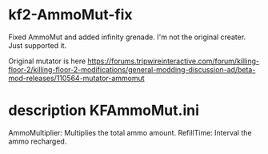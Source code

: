 # kf2-AmmoMut-fix

Fixed AmmoMut and added infinity grenade.
I'm not the original creater. Just supported it.

Original mutator is here
https://forums.tripwireinteractive.com/forum/killing-floor-2/killing-floor-2-modifications/general-modding-discussion-ad/beta-mod-releases/110564-mutator-ammomut

# description KFAmmoMut.ini

AmmoMultiplier: Multiplies the total ammo amount.
RefillTime: Interval the ammo recharged.
